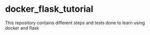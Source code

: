 # docker_flask_tutorial
This repository contains different steps and tests done to learn using docker and flask
